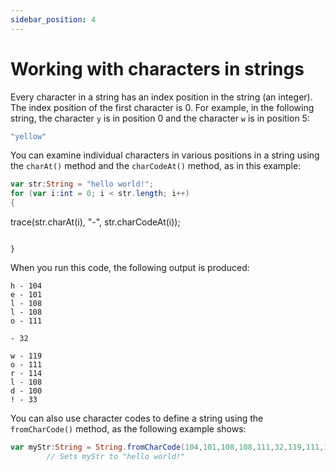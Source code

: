 ```yaml
---
sidebar_position: 4
---
```


# Working with characters in strings

Every character in a string has an index position in the string (an integer).
The index position of the first character is 0. For example, in the following
string, the character `y` is in position 0 and the character `w` is in position
5:

```actionscript
"yellow"
```

You can examine individual characters in various positions in a string using the
`charAt()` method and the `charCodeAt()` method, as in this example:

```actionscript
var str:String = "hello world!";
for (var i:int = 0; i < str.length; i++)
{
```
trace(str.charAt(i), "-", str.charCodeAt(i));
```

}
```

When you run this code, the following output is produced:

```
h - 104
e - 101
l - 108
l - 108
o - 111
```

    - 32
```
w - 119
o - 111
r - 114
l - 108
d - 100
! - 33
```

You can also use character codes to define a string using the `fromCharCode()`
method, as the following example shows:

```actionscript
var myStr:String = String.fromCharCode(104,101,108,108,111,32,119,111,114,108,100,33);
        // Sets myStr to "hello world!"
```

